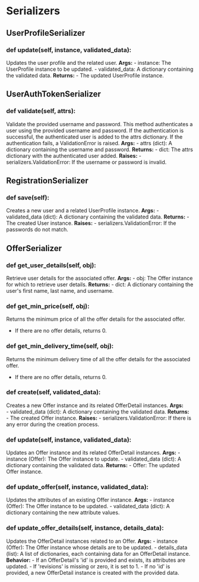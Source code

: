 # Serializers

## UserProfileSerializer

### def update(self, instance, validated_data):        
Updates the user profile and the related user.
    **Args:**
    -   instance: The UserProfile instance to be updated.
    -   validated_data: A dictionary containing the validated data.
    **Returns:**
    -   The updated UserProfile instance. 

## UserAuthTokenSerializer

### def validate(self, attrs):  
Validate the provided username and password.
This method authenticates a user using the provided username and password. If the authentication is successful, the authenticated user is added to the attrs dictionary. If the authentication fails, a ValidationError is raised.
    **Args:**
    -   attrs (dict): A dictionary containing the username and password.
**Returns:**
    -    dict: The attrs dictionary with the authenticated user added.
**Raises:**
    -    serializers.ValidationError: If the username or password is invalid.

## RegistrationSerializer

### def save(self): 
Creates a new user and a related UserProfile instance.
    **Args:**
    -   validated_data (dict): A dictionary containing the validated data.
    **Returns:**
    -   The created User instance.
    **Raises:**
    -   serializers.ValidationError: If the passwords do not match.

## OfferSerializer

### def get_user_details(self, obj):
Retrieve user details for the associated offer.
    **Args:**
    -   obj: The Offer instance for which to retrieve user details.
    **Returns:**
    -   dict: A dictionary containing the user's first name, last name, and username.

### def get_min_price(self, obj):
Returns the minimum price of all the offer details for the associated offer.
-   If there are no offer details, returns 0.

### def get_min_delivery_time(self, obj):
Returns the minimum delivery time of all the offer details for the associated offer.
-   If there are no offer details, returns 0.

### def create(self, validated_data):
Creates a new Offer instance and its related OfferDetail instances.
    **Args:**   
    -   validated_data (dict): A dictionary containing the validated data.
    **Returns:**    
    -   The created Offer instance.
    **Raises:**
    -   serializers.ValidationError: If there is any error during the creation process.

### def update(self, instance, validated_data):
Updates an Offer instance and its related OfferDetail instances.
    **Args:**
    -   instance (Offer): The Offer instance to update.
    -   validated_data (dict): A dictionary containing the validated data.
    **Returns:**
    -   Offer: The updated Offer instance.

### def update_offer(self, instance, validated_data):        
Updates the attributes of an existing Offer instance.
    **Args:**
    -   instance (Offer): The Offer instance to be updated.
    -   validated_data (dict): A dictionary containing the new attribute values. 

### def update_offer_details(self, instance, details_data):            
Updates the OfferDetail instances related to an Offer.
    **Args:**
    -   instance (Offer): The Offer instance whose details are to be updated.
    -   details_data (list): A list of dictionaries, each containing data for an OfferDetail instance.
    **Behavior:**
    -   If an OfferDetail's 'id' is provided and exists, its attributes are updated.
    -   If 'revisions' is missing or zero, it is set to 1.
    -   If no 'id' is provided, a new OfferDetail instance is created with the provided data.  